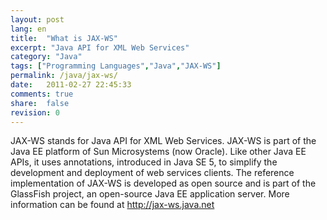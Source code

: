```yaml
---
layout: post
lang: en
title:  "What is JAX-WS"
excerpt: "Java API for XML Web Services"
category: "Java"
tags: ["Programming Languages","Java","JAX-WS"]
permalink: /java/jax-ws/
date:   2011-02-27 22:45:33
comments: true
share:  false
revision: 0
---
```


JAX-WS stands for Java API for XML Web Services.
JAX-WS is part of the Java EE platform of Sun Microsystems (now Oracle). Like other Java EE APIs, it uses annotations, introduced in Java SE 5, to simplify the development and deployment of web services clients.
The reference implementation of JAX-WS is developed as open source and is part of the GlassFish project, an open-source Java EE application server.
More information can be found at http://jax-ws.java.net
